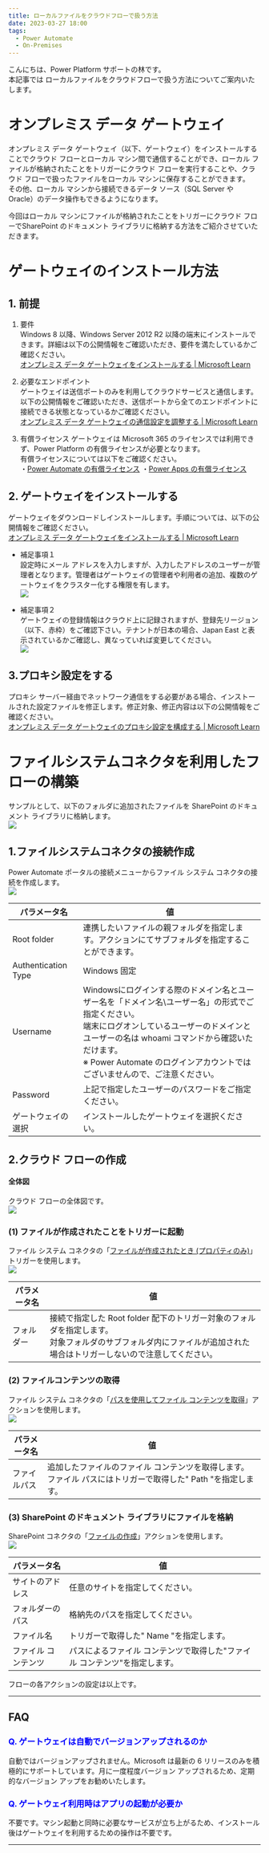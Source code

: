 ```yaml
---
title: ローカルファイルをクラウドフローで扱う方法
date: 2023-03-27 18:00
tags:
  - Power Automate
  - On-Premises
---
```


こんにちは、Power Platform サポートの林です。  
本記事では ローカルファイルをクラウドフローで扱う方法についてご案内いたします。  

<!-- more -->

<a id='gateway'></a>

# オンプレミス データ ゲートウェイ

オンプレミス データ ゲートウェイ（以下、ゲートウェイ）をインストールすることでクラウド フローとローカル マシン間で通信することができ、ローカル ファイルが格納されたことをトリガーにクラウド フローを実行することや、クラウド フローで扱ったファイルをローカル マシンに保存することができます。  
その他、ローカル マシンから接続できるデータ ソース（SQL Server や Oracle）のデータ操作もできるようになります。

今回はローカル マシンにファイルが格納されたことをトリガーにクラウド フローでSharePoint のドキュメント ライブラリに格納する方法をご紹介させていただきます。

<a id='gateway-install'></a>

# ゲートウェイのインストール方法

## 1. 前提
1. 要件  
Windows 8 以降、Windows Server 2012 R2 以降の端末にインストールできます。詳細は以下の公開情報をご確認いただき、要件を満たしているかご確認ください。  
[オンプレミス データ ゲートウェイをインストールする | Microsoft Learn](https://learn.microsoft.com/ja-jp/data-integration/gateway/service-gateway-install#requirements) 

2. 必要なエンドポイント  
ゲートウェイは送信ポートのみを利用してクラウドサービスと通信します。  
以下の公開情報をご確認いただき、送信ポートから全てのエンドポイントに接続できる状態となっているかご確認ください。  
[オンプレミス データ ゲートウェイの通信設定を調整する | Microsoft Learn](https://learn.microsoft.com/ja-jp/data-integration/gateway/service-gateway-communication#ports)  

3. 有償ライセンス
ゲートウェイは Microsoft 365 のライセンスでは利用できず、Power Platform の有償ライセンスが必要となります。  
有償ライセンスについては以下をご確認ください。  
・[Power Automate の有償ライセンス](https://powerautomate.microsoft.com/ja-jp/pricing/)
・[Power Apps の有償ライセンス](https://powerapps.microsoft.com/ja-jp/pricing/ )

## 2. ゲートウェイをインストールする
ゲートウェイをダウンロードしインストールします。手順については、以下の公開情報をご確認ください。  
[オンプレミス データ ゲートウェイをインストールする | Microsoft Learn](https://learn.microsoft.com/ja-jp/data-integration/gateway/service-gateway-install#download-and-install-a-standard-gateway)  

* 補足事項１  
設定時にメール アドレスを入力しますが、入力したアドレスのユーザーが管理者となります。管理者はゲートウェイの管理者や利用者の追加、複数のゲートウェイをクラスター化する権限を有します。  
![](./gateway-filesystem/address.png)

* 補足事項２  
ゲートウェイの登録情報はクラウド上に記録されますが、登録先リージョン（以下、赤枠）をご確認下さい。テナントが日本の場合、Japan East と表示されているかご確認し、異なっていれば変更してください。  
![](./gateway-filesystem/region.png)

## 3.プロキシ設定をする
プロキシ サーバー経由でネットワーク通信をする必要がある場合、インストールされた設定ファイルを修正します。修正対象、修正内容は以下の公開情報をご確認ください。  
[オンプレミス データ ゲートウェイのプロキシ設定を構成する | Microsoft Learn](https://learn.microsoft.com/ja-jp/data-integration/gateway/service-gateway-proxy)

<a id='filesystem'></a>

# ファイルシステムコネクタを利用したフローの構築

サンプルとして、以下のフォルダに追加されたファイルを SharePoint のドキュメント ライブラリに格納します。  
![](./gateway-filesystem/folder.png)


<a id='connection'></a>

## 1.ファイルシステムコネクタの接続作成
Power Automate ポータルの接続メニューからファイル システム コネクタの接続を作成します。  
![](./gateway-filesystem/connection.png)

|パラメータ名|値|
|---|---|
|Root folder|連携したいファイルの親フォルダを指定します。アクションにてサブフォルダを指定することができます。|
|Authentication Type|Windows 固定|
|Username|Windowsにログインする際のドメイン名とユーザー名を「ドメイン名\ユーザー名」の形式でご指定ください。<br>端末にログオンしているユーザーのドメインとユーザーの名は whoami コマンドから確認いただけます。<br>※ Power Automate のログインアカウントではございませんので、ご注意ください。|
|Password|上記で指定したユーザーのパスワードをご指定ください。|
|ゲートウェイの選択|インストールしたゲートウェイを選択ください。|

<a id='flowcreate'></a>

## 2.クラウド フローの作成

#### 全体図

クラウド フローの全体図です。  
![](./gateway-filesystem/overview.png)

### (1) ファイルが作成されたことをトリガーに起動

ファイル システム コネクタの「[ファイルが作成されたとき (プロパティのみ)](https://learn.microsoft.com/ja-jp/connectors/filesystem/#%E3%83%95%E3%82%A1%E3%82%A4%E3%83%AB%E3%81%8C%E4%BD%9C%E6%88%90%E3%81%95%E3%82%8C%E3%81%9F%E3%81%A8%E3%81%8D-(%E3%83%97%E3%83%AD%E3%83%91%E3%83%86%E3%82%A3%E3%81%AE%E3%81%BF))」トリガーを使用します。  
![](./gateway-filesystem/trigger.png)

|パラメータ名|値|
|---|---|
|フォルダー|接続で指定した Root folder 配下のトリガー対象のフォルダを指定します。<br>対象フォルダのサブフォルダ内にファイルが追加された場合はトリガーしないので注意してください。|

### (2) ファイルコンテンツの取得

ファイル システム コネクタの「[パスを使用してファイル コンテンツを取得](https://learn.microsoft.com/ja-jp/connectors/filesystem/#%E3%83%91%E3%82%B9%E3%82%92%E4%BD%BF%E7%94%A8%E3%81%97%E3%81%A6%E3%83%95%E3%82%A1%E3%82%A4%E3%83%AB-%E3%82%B3%E3%83%B3%E3%83%86%E3%83%B3%E3%83%84%E3%82%92%E5%8F%96%E5%BE%97)」アクションを使用します。  
![](./gateway-filesystem/filecontents.png)

|パラメータ名|値|
|---|---|
|ファイルパス|追加したファイルのファイル コンテンツを取得します。ファイル パスにはトリガーで取得した" Path "を指定します。|

### (3) SharePoint のドキュメント ライブラリにファイルを格納

SharePoint コネクタの「[ファイルの作成](https://learn.microsoft.com/ja-jp/connectors/sharepointonline/#%E3%83%95%E3%82%A1%E3%82%A4%E3%83%AB%E3%81%AE%E4%BD%9C%E6%88%90)」アクションを使用します。  
![](./gateway-filesystem/filecreate.png)

|パラメータ名|値|
|---|---|
|サイトのアドレス|任意のサイトを指定してください。|
|フォルダーのパス|格納先のパスを指定してください。|
|ファイル名|トリガーで取得した" Name "を指定します。|
|ファイル コンテンツ|パスによるファイル コンテンツで取得した"ファイル コンテンツ"を指定します。|  

フローの各アクションの設定は以上です。  

---

<a id='faq'></a>

## FAQ

### <font color=blue>Q. ゲートウェイは自動でバージョンアップされるのか</font>
自動ではバージョンアップされません。Microsoft は最新の 6 リリースのみを積極的にサポートしています。月に一度程度バージョン アップされるため、定期的なバージョン アップをお勧めいたします。  

### <font color=blue>Q. ゲートウェイ利用時はアプリの起動が必要か</font>
不要です。マシン起動と同時に必要なサービスが立ち上がるため、インストール後はゲートウェイを利用するための操作は不要です。  

---
